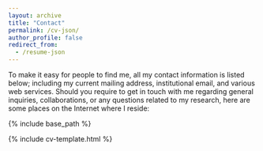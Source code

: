 ```yaml
---
layout: archive
title: "Contact"
permalink: /cv-json/
author_profile: false
redirect_from:
  - /resume-json
---
```


To make it easy for people to find me, all my contact information is listed below; including my current mailing address, institutional email, and various web services. Should you require to get in touch with me regarding general inquiries, collaborations, or any questions related to my research, here are some places on the Internet where I reside:


{% include base_path %}

<link rel="stylesheet" href="{{ base_path }}/assets/css/cv-style.css">
<link rel="stylesheet" href="{{ "/assets/css/academicons.css" | relative_url }}">

<style>
  .archive {
    width: 80%;
    margin: 0 auto;
    float: none;
    padding-right: 0;
  }
  
  @media (min-width: 80em) {
    .archive {
      width: 70%;
    }
  }
</style>

{% include cv-template.html %}
